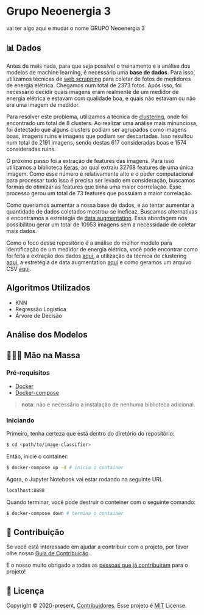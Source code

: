 # Grupo Neoenergia 3

vai ter algo aqui e mudar o nome GRUPO Neoenergia 3 

## 📊 Dados

Antes de mais nada, para que seja possível o treinamento e a análise dos modelos de machine learning, é necessário uma **base de dados**. Para isso, utilizamos técnicas de [web scrapping](https://en.wikipedia.org/wiki/Web_scraping) para coletar de fotos de medidores de energia elétrica. Chegamos num total de 2373 fotos. Após isso, foi necessario decidir quais imagens eram realmente de um medidor de energia elétrica e estavam com qualidade boa, e quais não estavam ou não era uma imagem de medidor.

Para resolver este problema, utilizamos a técnica de [clustering](https://en.wikipedia.org/wiki/Cluster_analysis), onde foi  encontrado um total de 8 clusters. Ao realizar uma análise mais minunciosa, foi detectado que alguns clusters podiam ser agrupados como imagens boas, imagens ruins e imagens que podiam ser descartadas. Isso resultou num total de 2191 imagens, sendo destas 617 consideradas boas e 1574 consideradas ruins.

O próximo passo foi a extração de features das imagens. Para isso utilizamos a biblioteca [Keras](https://keras.io), ao qual extraiu 32768 features de uma única imagem. Como esse número é relativamente alto e o poder computacional para processar tudo isso é precisa ser levado em consideração, buscamos formas de otimizar as features que tinha uma maior corrrelação. Esse processo gerou um total de 73 features que possuiam a maior correlação.

Como queriamos aumentar a nossa base de dados, e ao tentar aumentar a quantidade de dados coletados mostrou-se ineficaz. Buscamos alternativas e encontramos a estretégia de [data augmentation](https://towardsdatascience.com/data-augmentation-for-deep-learning-4fe21d1a4eb9). Essa abordagem nós possibilitou gerar um total de 10953 imagens sem a necessidade de coletar mais dados.

Como o foco desse repositório é a análise do melhor modelo para identificação de um medidor de energia elétrica, você pode encontrar como foi feita a extração dos dados [aqui](https://github.com/Neoenergia-3/data-mining), a utilização da técnica de clustering [aqui](https://github.com/Neoenergia-3/image-clustering), a estretégia de data augmentation [aqui](https://github.com/Neoenergia-3/image-data-augmentation) e como geramos um arquivo CSV [aqui](https://github.com/Neoenergia-3/image-data-set).

## Algoritmos Utilizados

- KNN
- Regressão Logística
- Árvore de Decisão

## Análise dos Modelos

## 👩🏿‍🍳 Mão na Massa

### Pré-requisitos

- [Docker](https://docs.docker.com/get-docker/)
- [Docker-compose](https://docs.docker.com/compose/install/)

> **nota**: não é necessário a instalação de nenhuma biblioteca adicional.

### Iniciando

Primeiro, tenha certeza que está dentro do diretório do repositório:

```bash
$ cd <path/to/image-classifier>
```

Então, inicie o container:

```bash
$ docker-compose up -d # inicia o container
```

Agora, o Jupyter Notebook vai estar rodando na seguinte URL

```bash
localhost:8888
```

Quando terminar, você pode destruir o conteiner com o seguinte comando:

```zsh
$ docker-compose down # termina o container
```

## 🤝 Contribuição

Se você está interessado em ajudar a contribuir com o projeto, por favor olhe nosso [Guia de Contribuição](https://github.com/Neoenergia-3/image-classifier/CONTRIBUTING.md).

E o nosso muito obrigado a todas as [pessoas que já contribuiram](https://github.com/Neoenergia-3/image-classifier/graphs/contributors) para o projeto!

## 📝 Licença

Copyright © 2020-present, [Contribuidores](https://github.com/Neoenergia-3/image-classifier/graphs/contributors). Esse projeto é [MIT](https://github.com/Neoenergia-3/image-classifier/blob/master/LICENSE) License.
